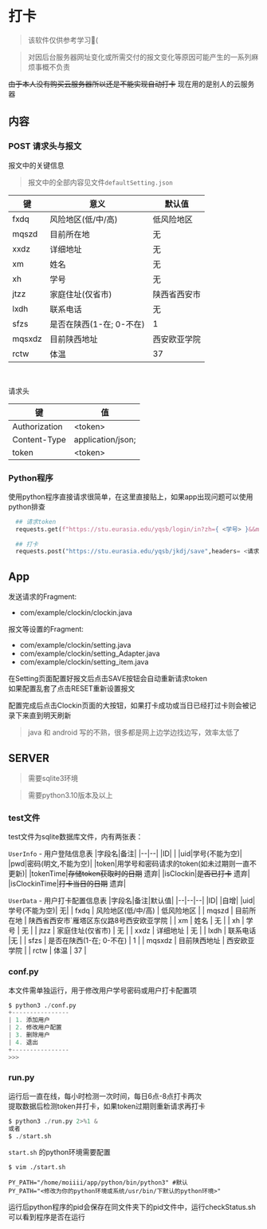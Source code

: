 # 打卡
> 该软件仅供参考学习🤔(  

> 对因后台服务器网址变化或所需交付的报文变化等原因可能产生的一系列麻烦事概不负责  

~~由于本人没有购买云服务器所以还是不能实现自动打卡~~
现在用的是别人的云服务器

## 内容

### POST 请求头与报文

报文中的关键信息
> 报文中的全部内容见文件`defaultSetting.json`


| 键      | 意义               | 默认值    |
|--------|------------------|--------|
| fxdq   | 风险地区(低/中/高)      | 低风险地区  |
| mqszd  | 目前所在地            | 无      |
| xxdz   | 详细地址             | 无      |
| xm     | 姓名               | 无      |
| xh     | 学号               | 无      |
| jtzz   | 家庭住址(仅省市)        | 陕西省西安市 |
| lxdh   | 联系电话             |无      |
| sfzs   | 是否在陕西(1-在; 0-不在) | 1      |
| mqsxdz | 目前陕西地址           | 西安欧亚学院 |
| rctw   | 体温               | 37     |
<br>

请求头

| 键      | 值               |
|--------|------------------|
|Authorization| \<token\> |
|Content-Type|application/json;|
|token|\<token\>|


### Python程序
使用python程序直接请求很简单，在这里直接贴上，如果app出现问题可以使用python排查

```python
  ## 请求token
  requests.get(f"https://stu.eurasia.edu/yqsb/login/in?zh={ <学号> }&&mm={ <密码> }")
  
  ## 打卡
  requests.post("https://stu.eurasia.edu/yqsb/jkdj/save",headers= <请求头> ,data=json.dumps( <报文> ))
```

## App
发送请求的Fragment: 
* com/example/clockin/clockin.java  

报文等设置的Fragment: 
* com/example/clockin/setting.java
* com/example/clockin/setting_Adapter.java
* com/example/clockin/setting_item.java

在Setting页面配置好报文后点击SAVE按钮会自动重新请求token  
如果配置乱套了点击RESET重新设置报文

配置完成后点击Clockin页面的大按钮，如果打卡成功或当日已经打过卡则会被记录下来直到明天刷新

> java 和 android 写的不熟，很多都是网上边学边找边写，效率太低了

## SERVER
> 需要sqlite3环境  

> 需要python3.10版本及以上
### test文件
test文件为sqlite数据库文件，内有两张表：

`UserInfo` - 用户登陆信息表
|字段名|备注|
|--|--|
|ID| |
|uid|学号(不能为空)|
|pwd|密码(明文,不能为空)|
|token|用学号和密码请求的token(如未过期则一直不更新)|
|tokenTime|~~存储token获取时的日期~~ 遗弃|
|isClockin|~~是否已打卡~~ 遗弃|
|isClockinTime|~~打卡当日的日期~~ 遗弃|

`UserData` - 用户打卡配置信息表
|字段名|备注|默认值|
|--|--|--|
|ID| |自增|
|uid|学号(不能为空)| 无|
| fxdq   | 风险地区(低/中/高)      | 低风险地区  |
| mqszd  | 目前所在地            | 陕西省西安市`雁塔区东仪路8号西安欧亚学院 |
| xm     | 姓名               | 无      |
| xh     | 学号               | 无      |
| jtzz   | 家庭住址(仅省市)        | 无 |
| xxdz   | 详细地址             | 无      |
| lxdh   | 联系电话             |无      |
| sfzs   | 是否在陕西(1-在; 0-不在) | 1      |
| mqsxdz | 目前陕西地址           | 西安欧亚学院 |
| rctw   | 体温               | 37     |


### conf.py
本文件需单独运行，用于修改用户学号密码或用户打卡配置项

```python
$ python3 ./conf.py
+----------------
| 1. 添加用户
| 2. 修改用户配置
| 3. 删除用户
| 4. 退出
+----------------
>>> 
```

### run.py
运行后一直在线，每小时检测一次时间，每日6点-8点打卡两次  
提取数据后检测token并打卡，如果token过期则重新请求再打卡

```python
$ python3 ./run.py 2>%1 &
或者
$ ./start.sh
```
`start.sh` 的python环境需要配置
```shell
$ vim ./start.sh

PY_PATH="/home/moiiii/app/python/bin/python3" #默认
PY_PATH="<修改为你的python环境或系统/usr/bin/下默认的python环境>"
```
运行后python程序的pid会保存在同文件夹下的pid文件中，运行checkStatus.sh可以看到程序是否在运行

